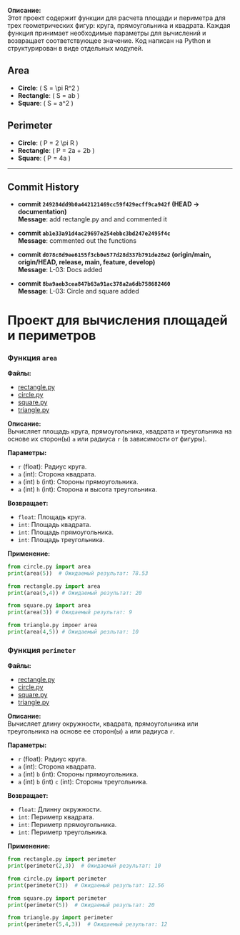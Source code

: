 **Описание:**  
Этот проект содержит функции для расчета площади и периметра для трех геометрических фигур: круга, прямоугольника и квадрата. Каждая функция принимает необходимые параметры для вычислений и возвращает соответствующее значение. Код написан на Python и структурирован в виде отдельных модулей.

## Area
- **Circle**: \( S = \pi R^2 \)
- **Rectangle**: \( S = ab \)
- **Square**: \( S = a^2 \)

## Perimeter
- **Circle**: \( P = 2 \pi R \)
- **Rectangle**: \( P = 2a + 2b \)
- **Square**: \( P = 4a \)

---

## Commit History

- **commit `249284dd9b0a442121469cc59f429ecff9ca942f` (HEAD -> documentation)**  
  **Message**: add rectangle.py and and commented it  

- **commit `ab1e33a91d4ac29697e254ebbc3bd247e2495f4c`**  
  **Message**: commented out the functions  

- **commit `d078c8d9ee6155f3cb0e577d28d337b791de28e2` (origin/main, origin/HEAD, release, main, feature, develop)**   
  **Message**: L-03: Docs added  

- **commit `8ba9aeb3cea847b63a91ac378a2a6db758682460`**  
  **Message**: L-03: Circle and square added  

# Проект для вычисления площадей и периметров

### Функция `area`
**Файлы:**
- [rectangle.py](../rectangle.py)
- [circle.py](../circle.py)
- [square.py](../square.py)
- [triangle.py](../triangle.py)

**Описание:**  
Вычисляет площадь круга, прямоугольника, квадрата и треугольника на основе их сторон(ы) `a` или радиуса `r` (в зависимости от фигуры).

**Параметры:**  
- `r` (float): Радиус круга.
- `a` (int): Сторона квадрата.
- `a` (int) `b` (int): Стороны прямоугольника.
- `a` (int) `h` (int): Сторона и высота треугольника.

**Возвращает:**  
- `float`: Площадь круга.
- `int`: Площадь квадрата.
- `int`: Площадь прямоугольника.
- `int`: Площадь треугольника.


**Применение:**
```python
from circle.py import area
print(area(5))  # Ожидаемый результат: 78.53

from rectangle.py import area
print(area(5,4)) # Ожидаемый результат: 20

from square.py import area
print(area(3)) # Ожидаемый результат: 9

from triangle.py impoer area
print(area(4,5)) # Ожидаемый резльтат: 10
```
### Функция `perimeter`
**Файлы:**
- [rectangle.py](../rectangle.py)
- [circle.py](../circle.py)
- [square.py](../square.py)
- [triangle.py](../triangle.py)


**Описание:**  
Вычисляет длину окружности, квадрата, прямоугольника или треугольника на основе ее сторон(ы) `a` или радиуса `r`.

**Параметры:**  
- `r` (float): Радиус круга.
- `a` (int): Сторона квадрата.
- `a` (int) `b` (int): Стороны прямоугольника.
- `a` (int) `b` (int) `c` (int): Стороны треугольника.

**Возвращает:**  
- `float`: Длинну окружности.
- `int`: Периметр квадрата.
- `int`: Периметр прямоугольника.
- `int`: Периметр треугольника.

**Применение:**
```python
from rectangle.py import perimeter
print(perimeter(2,3))  # Ожидаемый результат: 10

from circle.py import perimeter
print(perimeter(3))  # Ожидаемый результат: 12.56

from square.py import perimeter
print(perimeter(5))  # Ожидаемый результат: 20

from triangle.py import perimeter
print(perimeter(5,4,3))  # Ожидаемый результат: 12
```